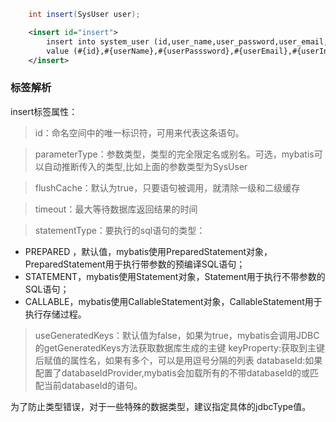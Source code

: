 ```java
    int insert(SysUser user);
```

```xml
    <insert id="insert">
        insert into system_user (id,user_name,user_password,user_email,user_info,head_img,create_time)
        value (#{id},#{userName},#{userPasssword},#{userEmail},#{userInfo},#{headInfo},#{headImg,jdbcType="BLOB"},#{createTime,jdbcType="TIMESTAMP"})
    </insert>
```
### 标签解析
insert标签属性：
> id：命名空间中的唯一标识符，可用来代表这条语句。

> parameterType：参数类型，类型的完全限定名或别名。可选，mybatis可以自动推断传入的类型,比如上面的参数类型为SysUser

> flushCache：默认为true，只要语句被调用，就清除一级和二级缓存

> timeout：最大等待数据库返回结果的时间

> statementType：要执行的sql语句的类型：
* PREPARED ，默认值，mybatis使用PreparedStatement对象，PreparedStatement用于执行带参数的预编译SQL语句；
* STATEMENT，mybatis使用Statement对象，Statement用于执行不带参数的SQL语句；
* CALLABLE，mybatis使用CallableStatement对象，CallableStatement用于执行存储过程。
> useGeneratedKeys：默认值为false，如果为true，mybatis会调用JDBC的getGeneratedKeys方法获取数据库生成的主键
> keyProperty:获取到主键后赋值的属性名，如果有多个，可以是用逗号分隔的列表
> databaseId:如果配置了databaseIdProvider,mybatis会加载所有的不带databaseId的或匹配当前databaseId的语句。

为了防止类型错误，对于一些特殊的数据类型，建议指定具体的jdbcType值。
